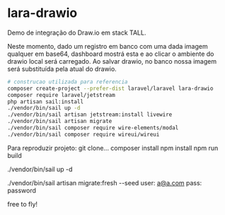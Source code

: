 # lara-drawio

Demo de integração do Draw.io em stack TALL.

Neste momento, dado um registro em banco com uma dada imagem qualquer em base64, 
dashboard mostrá esta e ao clicar o ambiente do drawio local será carregado.
Ao salvar drawio, no banco nossa imagem será substituída pela atual do drawio.


```bash
# construcao utilizada para referencia
composer create-project --prefer-dist laravel/laravel lara-drawio
composer require laravel/jetstream
php artisan sail:install
./vendor/bin/sail up -d
./vendor/bin/sail artisan jetstream:install livewire
./vendor/bin/sail artisan migrate
./vendor/bin/sail composer require wire-elements/modal
./vendor/bin/sail composer require wireui/wireui
```
Para reproduzir projeto:
 git clone...
 composer install
 npm install
 npm run build

./vendor/bin/sail up -d

./vendor/bin/sail artisan migrate:fresh --seed
user: a@a.com
pass: password


free to fly!
